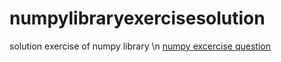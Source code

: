 # numpylibraryexercisesolution
solution exercise of numpy library \n
[numpy excercise question](https://github.com/Abhayks2808/Simple-Blog-App)
